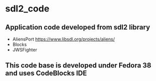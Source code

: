 # sdl2_code

## Application code developed from sdl2 library

- AliensPort https://www.libsdl.org/projects/aliens/
- Blocks
- JWSFighter

## This code base is developed under Fedora 38 and uses CodeBlocks IDE

